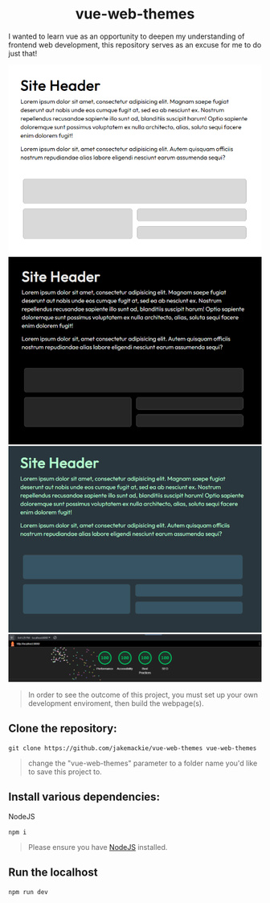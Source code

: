 <h1 align="center">
vue-web-themes
</h1>

I wanted to learn vue as an opportunity to deepen my understanding of frontend web development, this repository serves as an excuse for me to do just that!
<br/>

<div align="center">
    <img src="./src/assets/showcase.png" style="margin: auto">
</div>

<div align="center">
    <img src="./src/assets/showcase_dark.png" style="margin: auto">
</div>

<div align="center">
    <img src="./src/assets/showcase_monokai.png" style="margin: auto">
</div>

<div align="center">
    <img src="./src/assets/lighthouse.png" style="margin: auto">
</div>

> In order to see the outcome of this project, you must set up your own development enviroment, then build the webpage(s).

## **Clone the repository:**

```shell
git clone https://github.com/jakemackie/vue-web-themes vue-web-themes
```

> change the "vue-web-themes" parameter to a folder name you'd like to save this project to.

## **Install various dependencies:**

NodeJS

```shell
npm i
```

> Please ensure you have [NodeJS](https://nodejs.org/en) installed.

## **Run the localhost**

```shell
npm run dev
```

